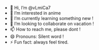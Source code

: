 - 👋 Hi, I’m @vLmiCa7
- 👀 I’m interested in anime
- 🌱 I’m currently learning something new !
- 💞️ I’m looking to collaborate on vacation !
- 📫 How to reach me, please dont !
- 😄 Pronouns: Silent word !
- ⚡ Fun fact: always feel tired.

<!---
vLmiCa7/vLmiCa7 is a ✨ special ✨ repository because its `README.md` (this file) appears on your GitHub profile.
You can click the Preview link to take a look at your changes.
--->
